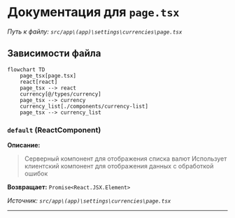 # Документация для `page.tsx`

*Путь к файлу: `src/app\(app)\settings\currencies\page.tsx`*

## Зависимости файла

```mermaid
flowchart TD
    page_tsx[page.tsx]
    react[react]
    page_tsx --> react
    currency[@/types/currency]
    page_tsx --> currency
    currency_list[./components/currency-list]
    page_tsx --> currency_list
```

### `default` (ReactComponent)

**Описание:**

> Серверный компонент для отображения списка валют
> Использует клиентский компонент для отображения данных с обработкой ошибок

**Возвращает:** `Promise<React.JSX.Element>`

*Источник: `src/app\(app)\settings\currencies\page.tsx`*

---
